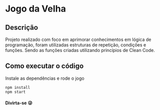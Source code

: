 # Jogo da Velha

##  Descrição

Projeto realizado com foco em aprimorar conhecimentos em lógica de programação, foram utilizadas estruturas de repetição, condições e funções.
Sendo as funções criadas utilizando princípios de Clean Code.

##  Como executar o código

Instale as dependências e rode o jogo
```
npm install
npm start
```


####  Divirta-se 😜
